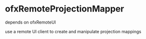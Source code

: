 # ofxRemoteProjectionMapper

depends on ofxRemoteUI

use a remote UI client to create and manipulate projection mappings